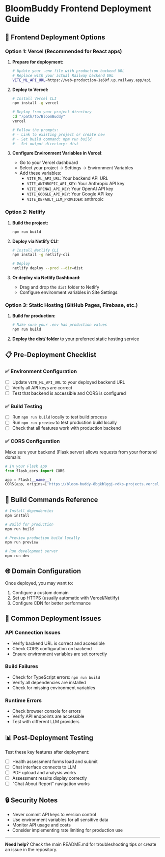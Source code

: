 # BloomBuddy Frontend Deployment Guide

## 🚀 Frontend Deployment Options

### Option 1: Vercel (Recommended for React apps)

1. **Prepare for deployment:**
   ```bash
   # Update your .env file with production backend URL
   # Replace with your actual Railway backend URL
   VITE_ML_API_URL=https://web-production-1e69f.up.railway.app/api
   ```

2. **Deploy to Vercel:**
   ```bash
   # Install Vercel CLI
   npm install -g vercel
   
   # Deploy from your project directory
   cd "/path/to/BloomBuddy"
   vercel
   
   # Follow the prompts:
   # - Link to existing project or create new
   # - Set build command: npm run build
   # - Set output directory: dist
   ```

3. **Configure Environment Variables in Vercel:**
   - Go to your Vercel dashboard
   - Select your project → Settings → Environment Variables
   - Add these variables:
     - `VITE_ML_API_URL`: Your backend API URL
     - `VITE_ANTHROPIC_API_KEY`: Your Anthropic API key
     - `VITE_OPENAI_API_KEY`: Your OpenAI API key
     - `VITE_GOOGLE_API_KEY`: Your Google API key
     - `VITE_DEFAULT_LLM_PROVIDER`: anthropic

### Option 2: Netlify

1. **Build the project:**
   ```bash
   npm run build
   ```

2. **Deploy via Netlify CLI:**
   ```bash
   # Install Netlify CLI
   npm install -g netlify-cli
   
   # Deploy
   netlify deploy --prod --dir=dist
   ```

3. **Or deploy via Netlify Dashboard:**
   - Drag and drop the `dist` folder to Netlify
   - Configure environment variables in Site Settings

### Option 3: Static Hosting (GitHub Pages, Firebase, etc.)

1. **Build for production:**
   ```bash
   # Make sure your .env has production values
   npm run build
   ```

2. **Deploy the dist/ folder** to your preferred static hosting service

## 📋 Pre-Deployment Checklist

### ✅ Environment Configuration
- [ ] Update `VITE_ML_API_URL` to your deployed backend URL
- [ ] Verify all API keys are correct
- [ ] Test that backend is accessible and CORS is configured

### ✅ Build Testing
- [ ] Run `npm run build` locally to test build process
- [ ] Run `npm run preview` to test production build locally
- [ ] Check that all features work with production backend

### ✅ CORS Configuration
Make sure your backend (Flask server) allows requests from your frontend domain:
```python
# In your Flask app
from flask_cors import CORS

app = Flask(__name__)
CORS(app, origins=['https://bloom-buddy-8bgkblggj-rdks-projects.vercel.app'])
```

## 🔧 Build Commands Reference

```bash
# Install dependencies
npm install

# Build for production
npm run build

# Preview production build locally
npm run preview

# Run development server
npm run dev
```

## 🌐 Domain Configuration

Once deployed, you may want to:
1. Configure a custom domain
2. Set up HTTPS (usually automatic with Vercel/Netlify)
3. Configure CDN for better performance

## 🐛 Common Deployment Issues

### API Connection Issues
- Verify backend URL is correct and accessible
- Check CORS configuration on backend
- Ensure environment variables are set correctly

### Build Failures
- Check for TypeScript errors: `npm run build`
- Verify all dependencies are installed
- Check for missing environment variables

### Runtime Errors
- Check browser console for errors
- Verify API endpoints are accessible
- Test with different LLM providers

## 📊 Post-Deployment Testing

Test these key features after deployment:
- [ ] Health assessment forms load and submit
- [ ] Chat interface connects to LLM
- [ ] PDF upload and analysis works
- [ ] Assessment results display correctly
- [ ] "Chat About Report" navigation works

## 🔒 Security Notes

- Never commit API keys to version control
- Use environment variables for all sensitive data
- Monitor API usage and costs
- Consider implementing rate limiting for production use

---

**Need help?** Check the main README.md for troubleshooting tips or create an issue in the repository.
